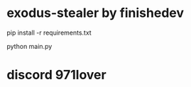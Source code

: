 # exodus-stealer by finishedev


pip install -r requirements.txt

python main.py 


# discord 971lover
